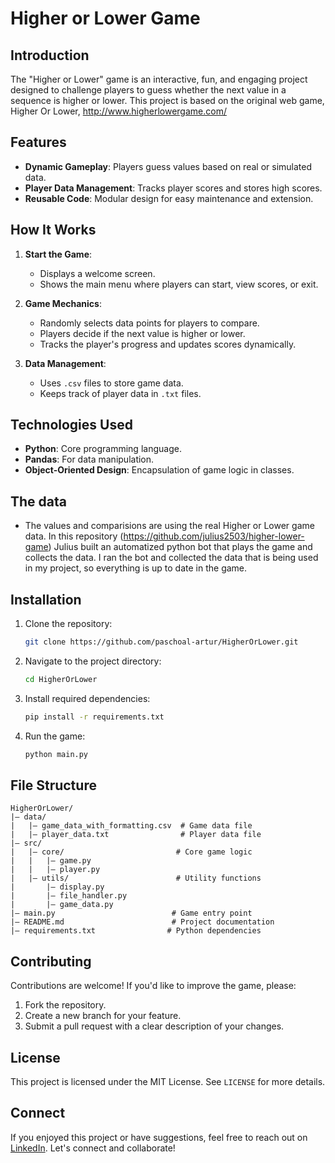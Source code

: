 # Higher or Lower Game

## Introduction
The "Higher or Lower" game is an interactive, fun, and engaging project designed to challenge players to guess whether the next value in a sequence is higher or lower. This project is based on the original web game, Higher Or Lower, http://www.higherlowergame.com/

## Features
- **Dynamic Gameplay**: Players guess values based on real or simulated data.
- **Player Data Management**: Tracks player scores and stores high scores.
- **Reusable Code**: Modular design for easy maintenance and extension.

## How It Works
1. **Start the Game**:
   - Displays a welcome screen.
   - Shows the main menu where players can start, view scores, or exit.

2. **Game Mechanics**:
   - Randomly selects data points for players to compare.
   - Players decide if the next value is higher or lower.
   - Tracks the player's progress and updates scores dynamically.

3. **Data Management**:
   - Uses `.csv` files to store game data.
   - Keeps track of player data in `.txt` files.

## Technologies Used
- **Python**: Core programming language.
- **Pandas**: For data manipulation.
- **Object-Oriented Design**: Encapsulation of game logic in classes.

## The data
- The values and comparisions are using the real Higher or Lower game data. In this repository (https://github.com/julius2503/higher-lower-game) Julius built an automatized python bot that plays the game and collects the data. I ran the bot and collected the data that is being used in my project, so everything is up to date in the game.

## Installation
1. Clone the repository:
   ```bash
   git clone https://github.com/paschoal-artur/HigherOrLower.git
   ```

2. Navigate to the project directory:
   ```bash
   cd HigherOrLower
   ```

3. Install required dependencies:
   ```bash
   pip install -r requirements.txt
   ```

4. Run the game:
   ```bash
   python main.py
   ```

## File Structure
```
HigherOrLower/
|— data/
|   |— game_data_with_formatting.csv  # Game data file
|   |— player_data.txt                # Player data file
|— src/
|   |— core/                         # Core game logic
|   |   |— game.py
|   |   |— player.py
|   |— utils/                        # Utility functions
|       |— display.py
|       |— file_handler.py
|       |— game_data.py
|— main.py                          # Game entry point
|— README.md                        # Project documentation
|— requirements.txt                # Python dependencies
```

## Contributing
Contributions are welcome! If you'd like to improve the game, please:
1. Fork the repository.
2. Create a new branch for your feature.
3. Submit a pull request with a clear description of your changes.

## License
This project is licensed under the MIT License. See `LICENSE` for more details.

## Connect
If you enjoyed this project or have suggestions, feel free to reach out on [LinkedIn](https://www.linkedin.com/in/artur-paschoal-18295627b/). Let's connect and collaborate!

